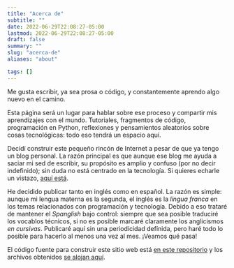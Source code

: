 ```yaml
---
title: "Acerca de"
subtitle: ""
date: 2022-06-29T22:08:27-05:00
lastmod: 2022-06-29T22:08:27-05:00
draft: false
summary: ""
slug: "acerca-de"
aliases: "about"

tags: []
---
```


Me gusta escribir, ya sea prosa o código, y constantemente aprendo algo nuevo en el camino.

Esta página será un lugar para hablar sobre ese proceso y compartir mis aprendizajes con el mundo. Tutoriales, fragmentos de código, programación en Python, reflexiones y pensamientos aleatorios sobre cosas tecnológicas: todo eso tendrá un espacio aquí.

Decidí construir este pequeño rincón de Internet a pesar de que ya tengo un blog personal. La razón principal es que aunque ese blog me ayuda a saciar mi sed de escribir, su propósito es amplio y confuso (por no decir indefinido); sin duda no está centrado en la tecnología. Si quieres echarle un vistazo, [aquí está](https://quiroptero.blog).

He decidido publicar tanto en inglés como en español. La razón es simple: aunque mi lengua materna es la segunda, el inglés es la _lingua franca_ en los temas relacionados con programación y tecnología. Debido a eso trataré de mantener el _Spanglish_ bajo control: siempre que sea posible traduciré los vocablos técnicos, si no es posible marcaré claramente los anglicismos _en cursivas_.
Publicaré aquí sin una periodicidad definida, pero haré todo lo posible para hacerlo al menos una vez al mes. ¡Veamos qué pasa!

El código fuente para construir este sitio web está [en este repositorio](https://github.com/Quiroptero/source.omiranda.dev) y los archivos obtenidos [se alojan aquí](https://github.com/Quiroptero/omiranda.dev).
